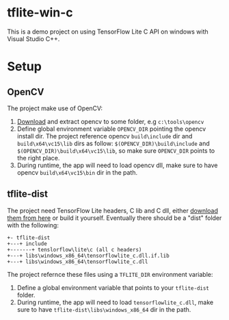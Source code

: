 # tflite-win-c
This is a demo project on using TensorFlow Lite C API on windows with Visual Studio C++.

# Setup
## OpenCV
The project make use of OpenCV:
1. [Download](https://www.opencv.org/releases) and extract opencv to some folder, e.g `c:\tools\opencv`
1. Define global environment variable `OPENCV_DIR` pointing the opencv install dir. The project reference opencv `build\include` dir and `build\x64\vc15\lib` dirs as follow: `$(OPENCV_DIR)\build\include` and `$(OPENCV_DIR)\build\x64\vc15\lib`, so make sure `OPENCV_DIR` points to the right place.
1. During runtime, the app will need to load opencv dll, make sure to have opencv `build\x64\vc15\bin` dir in the path.

## tflite-dist
The project need TensorFlow Lite headers, C lib and C dll, either [download them from here](https://github.com/ValYouW/tflite-dist/releases) or build it yourself. Eventually there should be a "dist" folder with the following:
```
+- tflite-dist
+---+ include
+-------+ tenslorflow\lite\c (all c headers)
+---+ libs\windows_x86_64\tensorflowlite_c.dll.if.lib
+---+ libs\windows_x86_64\tensorflowlite_c.dll
```

The project refernce these files using a `TFLITE_DIR` environment variable:
1. Define a global environment variable that points to your `tflite-dist` folder.
1. During runtime, the app will need to load `tensorflowlite_c.dll`, make sure to have `tflite-dist\libs\windows_x86_64` dir in the path.


